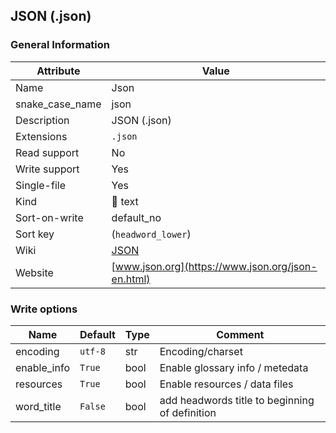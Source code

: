 ## JSON (.json)

### General Information

| Attribute       | Value                                             |
| --------------- | ------------------------------------------------- |
| Name            | Json                                              |
| snake_case_name | json                                              |
| Description     | JSON (.json)                                      |
| Extensions      | `.json`                                           |
| Read support    | No                                                |
| Write support   | Yes                                               |
| Single-file     | Yes                                               |
| Kind            | 📝 text                                            |
| Sort-on-write   | default_no                                        |
| Sort key        | (`headword_lower`)                                |
| Wiki            | [JSON](https://en.wikipedia.org/wiki/JSON)        |
| Website         | [www.json.org](https://www.json.org/json-en.html) |

### Write options

| Name        | Default | Type | Comment                                        |
| ----------- | ------- | ---- | ---------------------------------------------- |
| encoding    | `utf-8` | str  | Encoding/charset                               |
| enable_info | `True`  | bool | Enable glossary info / metedata                |
| resources   | `True`  | bool | Enable resources / data files                  |
| word_title  | `False` | bool | add headwords title to beginning of definition |




